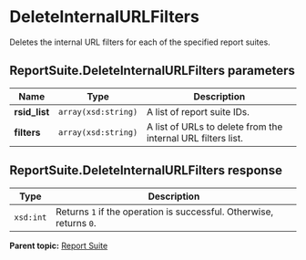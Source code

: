 # DeleteInternalURLFilters

Deletes the internal URL filters for each of the specified report suites.

## ReportSuite.DeleteInternalURLFilters parameters

|Name|Type|Description|
|----|----|-----------|
|**rsid\_list** |`array(xsd:string)` |A list of report suite IDs.|
|**filters** |`array(xsd:string)` |A list of URLs to delete from the internal URL filters list.|

## ReportSuite.DeleteInternalURLFilters response

|Type|Description|
|----|-----------|
|`xsd:int` |Returns `1` if the operation is successful. Otherwise, returns `0`.|

**Parent topic:** [Report Suite](../../methods/report_suite/c_api_admin_methods_repsuite.md)

